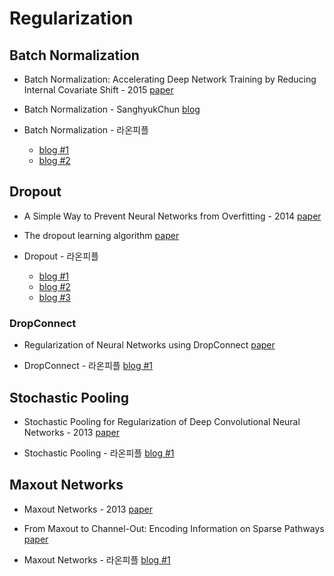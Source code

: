 # Regularization

## Batch Normalization

* Batch Normalization: Accelerating Deep Network Training by Reducing Internal Covariate Shift - 2015 [paper](https://arxiv.org/pdf/1502.03167.pdf)

* Batch Normalization - SanghyukChun [blog](http://sanghyukchun.github.io/88/)

* Batch Normalization - 라온피플
  * [blog #1](https://laonple.blog.me/220808903260)
  * [blog #2](https://laonple.blog.me/220811172205)



## Dropout

* A Simple Way to Prevent Neural Networks from Overfitting - 2014 [paper](https://www.cs.toronto.edu/~hinton/absps/JMLRdropout.pdf)

* The dropout learning algorithm [paper](https://www.sciencedirect.com/science/article/pii/S0004370214000216)

* Dropout - 라온피플
  * [blog #1](https://laonple.blog.me/220818841217)
  * [blog #2](https://laonple.blog.me/220823177178)
  * [blog #3](https://laonple.blog.me/220827359158)



### DropConnect

* Regularization of Neural Networks using DropConnect [paper](https://cs.nyu.edu/~wanli/dropc/dropc.pdf)

* DropConnect - 라온피플 [blog #1](https://laonple.blog.me/220827359158)



## Stochastic Pooling

* Stochastic Pooling for Regularization of Deep Convolutional Neural Networks - 2013 [paper](https://arxiv.org/abs/1301.3557)

* Stochastic Pooling - 라온피플 [blog #1](https://laonple.blog.me/220830178487)



## Maxout Networks

* Maxout Networks - 2013 [paper](https://arxiv.org/pdf/1302.4389.pdf)

* From Maxout to Channel-Out: Encoding Information on Sparse Pathways [paper](https://arxiv.org/pdf/1312.1909.pdf)

* Maxout Networks - 라온피플 [blog #1](https://laonple.blog.me/220836305907)
